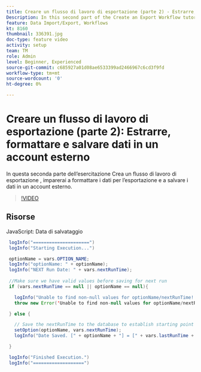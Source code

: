 ```yaml
---
title: Creare un flusso di lavoro di esportazione (parte 2) - Estrarre, formattare e salvare dati in un account esterno
Description: In this second part of the Create an Export Workflow tutorial, you learn how to format the data for export and how to save the data to an external account. 
feature: Data Import/Export, Workflows
kt: 8160
thumbnail: 336391.jpg
doc-type: feature video
activity: setup
team: TM
role: Admin
level: Beginner, Experienced
source-git-commit: c685927a01d08ae6533399ad2466967c6cd3f9fd
workflow-type: tm+mt
source-wordcount: '0'
ht-degree: 0%

---
```



# Creare un flusso di lavoro di esportazione (parte 2): Estrarre, formattare e salvare dati in un account esterno

In questa seconda parte dell’esercitazione Crea un flusso di lavoro di esportazione , imparerai a formattare i dati per l’esportazione e a salvare i dati in un account esterno.

>[!VIDEO](https://video.tv.adobe.com/v/336391?quality=12)

## Risorse

JavaScript: Data di salvataggio

```java
 logInfo("=====================")
 logInfo("Starting Execution...")

 optionName = vars.OPTION_NAME;
 logInfo("optionName: " + optionName);
 logInfo("NEXT Run Date: " + vars.nextRunTime);
 
 //Make sure we have valid values before saving for next run
 if (vars.nextRunTime == null || optionName == null){

   logInfo("Unable to find non-null values for optionName/nextRunTime! Throwing Error.")
   throw new Error('Unable to find non-null values for optionName/nextRunTime!  Ending Execution.');

 } else {

   // Save the nextRunTime to the database to establish starting point for next run.
   setOption(optionName, vars.nextRunTime);
   logInfo("Date Saved. [" + optionName + "] = [" + vars.lastRunTime + "]")

 }

 logInfo("Finished Execution.") 
 logInfo("===================")
```
